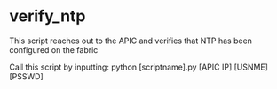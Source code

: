 # verify_ntp
This script reaches out to the APIC and verifies that NTP has been configured on the fabric

Call this script by inputting: python [scriptname].py [APIC IP] [USNME] [PSSWD]
